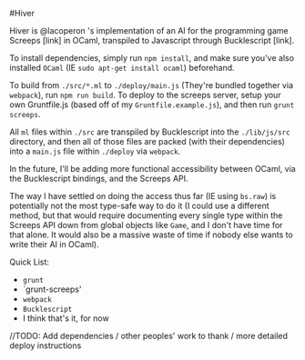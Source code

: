 #Hiver

Hiver is @lacoperon 's implementation of an AI for the programming game Screeps [link]
in OCaml, transpiled to Javascript through Bucklescript [link].

To install dependencies, simply run `npm install`, and make sure you've also
installed `OCaml` (IE `sudo apt-get install ocaml`) beforehand.

To build from `./src/*.ml` to `./deploy/main.js` (They're bundled together
via `webpack`), run `npm run build`. To deploy to the screeps server, setup
your own Gruntfile.js (based off of my `Gruntfile.example.js`), and then run
`grunt screeps`.

All `ml` files within `./src` are transpiled by Bucklescript into the `./lib/js/src` directory, and then all of those files are packed (with their
dependencies) into a `main.js` file within `./deploy` via `webpack`.

In the future, I'll be adding more functional accessibility between OCaml,
via the Bucklescript bindings, and the Screeps API.

The way I have settled on doing the access thus far (IE using `bs.raw`) is
potentially not the most type-safe way to do it (I could use a different method,
but that would require documenting every single type within the Screeps API down
from global objects like `Game`, and I don't have time for that alone. It would
also be a massive waste of time if nobody else wants to write their AI in OCaml).

Quick List:
  * `grunt`
  * `grunt-screeps'
  * `webpack`
  * `Bucklescript`
  * I think that's it, for now

//TODO: Add dependencies / other peoples' work to thank / more detailed deploy instructions

